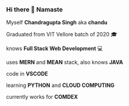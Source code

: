 ### Hi there 👋 Namaste 

Myself **Chandragupta Singh** aka **chandu**

Graduated from VIT Vellore batch of 2020 :mortar_board:

knows **Full Stack Web Development** :computer:

uses **MERN** and **MEAN** stack, also knows **JAVA**

code in **VSCODE**

learning **PYTHON** and **CLOUD COMPUTING**

currently works for **COMDEX**
